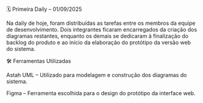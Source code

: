 🗓️ Primeira Daily – 01/09/2025

Na daily de hoje, foram distribuídas as tarefas entre os membros da equipe de desenvolvimento. Dois integrantes ficaram encarregados da criação dos diagramas restantes, enquanto os demais se dedicaram à finalização do backlog do produto e ao início da elaboração do protótipo da versão web do sistema.

🛠️ Ferramentas Utilizadas

Astah UML – Utilizado para modelagem e construção dos diagramas do sistema.

Figma – Ferramenta escolhida para o design do protótipo da interface web.
